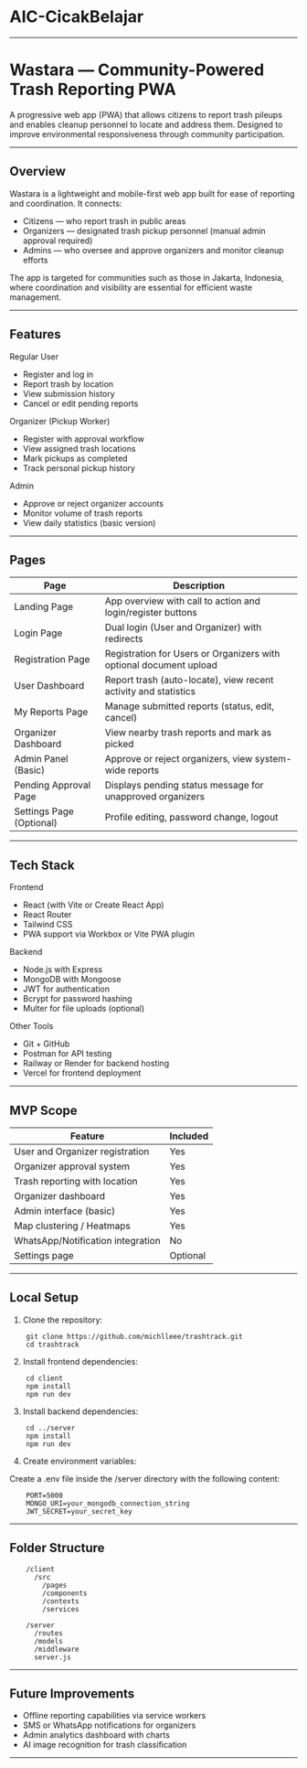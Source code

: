 # AIC-CicakBelajar
---

# Wastara — Community-Powered Trash Reporting PWA

A progressive web app (PWA) that allows citizens to report trash pileups and enables cleanup personnel to locate and address them. Designed to improve environmental responsiveness through community participation.

---

## Overview

Wastara is a lightweight and mobile-first web app built for ease of reporting and coordination. It connects:

- Citizens — who report trash in public areas
- Organizers — designated trash pickup personnel (manual admin approval required)
- Admins — who oversee and approve organizers and monitor cleanup efforts

The app is targeted for communities such as those in Jakarta, Indonesia, where coordination and visibility are essential for efficient waste management.

---

## Features

Regular User

- Register and log in
- Report trash by location
- View submission history
- Cancel or edit pending reports

Organizer (Pickup Worker)

- Register with approval workflow
- View assigned trash locations
- Mark pickups as completed
- Track personal pickup history

Admin

- Approve or reject organizer accounts
- Monitor volume of trash reports
- View daily statistics (basic version)

---

## Pages

| Page                  | Description                                                                 |
|------------------------|-----------------------------------------------------------------------------|
| Landing Page           | App overview with call to action and login/register buttons                 |
| Login Page             | Dual login (User and Organizer) with redirects                              |
| Registration Page      | Registration for Users or Organizers with optional document upload          |
| User Dashboard         | Report trash (auto-locate), view recent activity and statistics             |
| My Reports Page        | Manage submitted reports (status, edit, cancel)                             |
| Organizer Dashboard    | View nearby trash reports and mark as picked                               |
| Admin Panel (Basic)    | Approve or reject organizers, view system-wide reports                      |
| Pending Approval Page  | Displays pending status message for unapproved organizers                   |
| Settings Page (Optional)| Profile editing, password change, logout                                   |

---

## Tech Stack

Frontend

- React (with Vite or Create React App)
- React Router
- Tailwind CSS
- PWA support via Workbox or Vite PWA plugin

Backend

- Node.js with Express
- MongoDB with Mongoose
- JWT for authentication
- Bcrypt for password hashing
- Multer for file uploads (optional)

Other Tools

- Git + GitHub
- Postman for API testing
- Railway or Render for backend hosting
- Vercel for frontend deployment

---

## MVP Scope

| Feature                          | Included |
|----------------------------------|----------|
| User and Organizer registration  | Yes      |
| Organizer approval system        | Yes      |
| Trash reporting with location    | Yes      |
| Organizer dashboard              | Yes      |
| Admin interface (basic)          | Yes      |
| Map clustering / Heatmaps        | Yes       |
| WhatsApp/Notification integration| No       |
| Settings page                    | Optional |

---

## Local Setup

1. Clone the repository:
```
    git clone https://github.com/michlleee/trashtrack.git
    cd trashtrack
```
2. Install frontend dependencies:
```
    cd client
    npm install
    npm run dev
```
3. Install backend dependencies:
```
    cd ../server
    npm install
    npm run dev
```
4. Create environment variables:

Create a .env file inside the /server directory with the following content:
```
    PORT=5000
    MONGO_URI=your_mongodb_connection_string
    JWT_SECRET=your_secret_key
```
---

## Folder Structure
```
    /client
      /src
        /pages
        /components
        /contexts
        /services

    /server
      /routes
      /models
      /middleware
      server.js
```
---

## Future Improvements

- Offline reporting capabilities via service workers
- SMS or WhatsApp notifications for organizers
- Admin analytics dashboard with charts
- AI image recognition for trash classification

---

